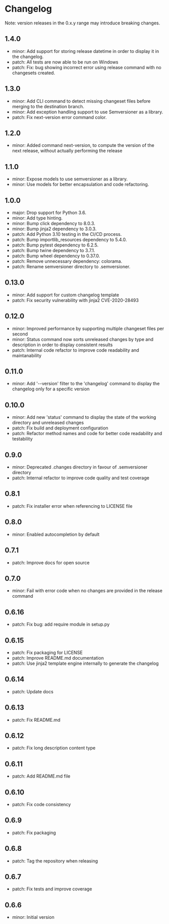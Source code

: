 # Changelog
Note: version releases in the 0.x.y range may introduce breaking changes.

## 1.4.0

- minor: Add support for storing release datetime in order to display it in the changelog.
- patch: All tests are now able to be run on Windows
- patch: Fix: bug showing incorrect error using release command with no changesets created.

## 1.3.0

- minor: Add CLI command to detect missing changeset files before merging to the destination branch.
- minor: Add exception handling support to use Semversioner as a library.
- patch: Fix next-version error command color.

## 1.2.0

- minor: Added command next-version, to compute the version of the next release, without actually performing the release

## 1.1.0

- minor: Expose models to use semversioner as a library.
- minor: Use models for better encapsulation and code refactoring.

## 1.0.0

- major: Drop support for Python 3.6.
- minor: Add type hinting.
- minor: Bump click dependency to 8.0.3.
- minor: Bump jinja2 dependency to 3.0.3.
- patch: Add Python 3.10 testing in the CI/CD process.
- patch: Bump importlib_resources dependency to 5.4.0.
- patch: Bump pytest dependency to 6.2.5.
- patch: Bump twine dependency to 3.7.1.
- patch: Bump wheel dependency to 0.37.0.
- patch: Remove unnecessary dependency: colorama.
- patch: Rename semversioner directory to .semversioner.

## 0.13.0

- minor: Add support for custom changelog template
- patch: Fix security vulnerability with jinja2 CVE-2020-28493

## 0.12.0

- minor: Improved performance by supporting multiple changeset files per second
- minor: Status command now sorts unreleased changes by type and description in order to display consistent results
- patch: Internal code refactor to improve code readability and maintanability

## 0.11.0

- minor: Add '--version' filter to the 'changelog' command to display the changelog only for a specific version

## 0.10.0

- minor: Add new 'status' command to display the state of the working directory and unreleased changes
- patch: Fix build and deployment configuration
- patch: Refactor method names and code for better code readability and testability

## 0.9.0

- minor: Deprecated .changes directory in favour of .semversioner directory
- patch: Internal refactor to improve code quality and test coverage

## 0.8.1

- patch: Fix installer error when referencing to LICENSE file

## 0.8.0

- minor: Enabled autocompletion by default

## 0.7.1

- patch: Improve docs for open source

## 0.7.0

- minor: Fail with error code when no changes are provided in the release command

## 0.6.16

- patch: Fix bug: add require module in setup.py

## 0.6.15

- patch: Fix packaging for LICENSE
- patch: Improve README.md documentation
- patch: Use jinja2 template engine internally to generate the changelog

## 0.6.14

- patch: Update docs

## 0.6.13

- patch: Fix README.md

## 0.6.12

- patch: Fix long description content type

## 0.6.11

- patch: Add README.md file

## 0.6.10

- patch: Fix code consistency

## 0.6.9

- patch: Fix packaging

## 0.6.8

- patch: Tag the repository when releasing

## 0.6.7

- patch: Fix tests and improve coverage

## 0.6.6

- minor: Initial version
